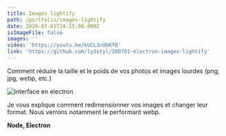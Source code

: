 ```yaml
---
title: Images lightify
path: /portfolio/images-lightify
date: 2020-07-01T14:15:00.000Z
isImageFile: false
images: ''
video: 'https://youtu.be/kUCL3nUbKfQ'
link: 'https://github.com/lydstyl/200701-electron-images-lightify'
---
```

Comment réduire la taille et le poids de vos photos et images lourdes (png, jpg, webp, etc.)

![Interface en electron](/../../images/capture.png "Interface en electron")

Je vous explique comment redimensionner vos images et changer leur format. Nous verrons notamment le performant webp.

**Node, Electron**
